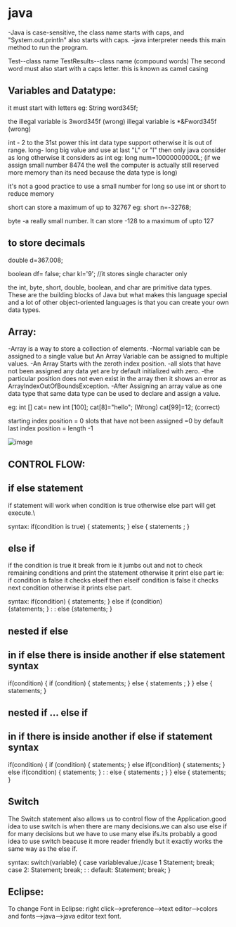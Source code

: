 # java
-Java is case-sensitive, the class name starts with caps, and "System.out.println"  also starts with caps.
-java interpreter needs this main method to run the program.

Test--class name
TestResults--class name (compound words) The second word must also start with a caps letter. this is known as camel casing

Variables and Datatype:
----------------------------
it must start with letters  eg: String word345f;

the illegal variable is 3word345f (wrong)
illegal variable is *&Fword345f (wrong)

int - 2 to the 31st power this  int data type support otherwise it is out of range.
long- long big value and use at last "L" or "l" then only java consider as long otherwise it considers as int
eg: long num=10000000000L; (if we assign small number 8474 the well the computer is actually still reserved more memory than its need because the data  type is long)

it's not a good practice to use a small number for long so use int or short to reduce memory

short can store a maximum of up to 32767
eg: short n=-32768;

byte -a really small number. It can store -128 to a maximum of upto 127

to store decimals 
-------------------------
double d=367.008;

boolean df= false;
char kl='9';  //it stores single character only


the int, byte, short, double, boolean, and char are primitive data types. These are the building blocks of Java
but what makes this language special and a lot of other object-oriented languages is that you can create your own data types.

Array:
------------
-Array is a way to store a collection of elements.
-Normal variable  can be assigned to a single value but An Array Variable  can be assigned to multiple values.
-An Array Starts with the zeroth index position.
-all slots that have not been assigned any data yet are by default initialized with zero.
-the particular position does not even exist in the array then it shows an error as ArrayIndexOutOfBoundsException.
-After Assigning an array value as one data type that same data type can be used to declare and assign a value.

eg: int [] cat= new int [100];
cat[8]="hello";  (Wrong)
cat[99]=12; (correct)


starting index position = 0
slots that have not been assigned =0 by default
last index position = length -1

![image](https://github.com/jeya91296/java/assets/110182064/f056c9d6-abc0-4e62-a2bb-7fd93121a2ab)

CONTROL FLOW:
------------------------
if else statement
---------------------
if statement will work when condition is true otherwise else part will get execute.\

syntax:
if(condition is true)
{
statements;
}
else
{
statements ;
}


else if 
-------
if the condition is true it break from ie it jumbs out and not to check remaining  conditions and print the statement otherwise it print else part
ie: if condition is false it checks elseif
then elseif condition is false it checks next condition otherwise it prints else part.

syntax:
if(condition)
{ statements;
}
else if (condition)  
{statements;
}
:
:
else
{statements;
}


nested if else
----------------
in if else there is inside another if else statement
syntax
-----------
if(condition)
{ 
   if (condition)
  {
    statements;
   } 
   else
  {
   statements ;
  }
}
else
{
statements;
}

nested if ... else if
---------------------
in if there is inside another if else if statement
syntax
-----------
if(condition)
{ 
   if (condition)
  {
    statements;
   }
   else if(condition)
   {
     statements;
    }
     else if(condition)
    {
      statements;
      }
     :
     :
   else
  {
   statements ;
  }
}
else
{
statements;
}

Switch
----------
The Switch statement also allows us to control flow of the Application.good idea to use switch is when there are many decisions.we can also use else if for many decisions but we have to use many else ifs.its probably a good idea to use switch beacuse it more reader friendly but it exactly works the same way as the else if.

syntax:
switch(variable)
{
case variablevalue://case 1
 Statement;
  break;
case 2:
    Statement;
  break;
:
:
default:
 Statement;
  break;
 }


Eclipse:
----------
To change Font in Eclipse:  right click-->preference-->text editor-->colors and fonts-->java-->java editor text font.
